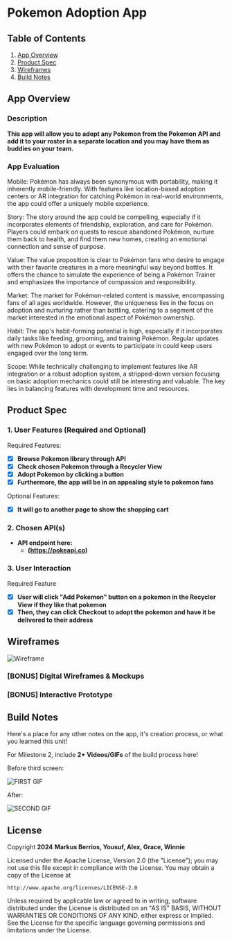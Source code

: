 # **Pokemon Adoption App**

## Table of Contents

1. [App Overview](#App-Overview)
2. [Product Spec](#Product-Spec)
3. [Wireframes](#Wireframes)
4. [Build Notes](#Build-Notes)

## App Overview

### Description 

**This app will allow you to adopt any Pokemon from the Pokemon API and add it to your roster in a separate location and you may have them as buddies on your team.**

### App Evaluation

Mobile: Pokémon has always been synonymous with portability, making it inherently mobile-friendly. With features like location-based adoption centers or AR integration for catching Pokémon in real-world environments, the app could offer a uniquely mobile experience.

Story: The story around the app could be compelling, especially if it incorporates elements of friendship, exploration, and care for Pokémon. Players could embark on quests to rescue abandoned Pokémon, nurture them back to health, and find them new homes, creating an emotional connection and sense of purpose.

Value: The value proposition is clear to Pokémon fans who desire to engage with their favorite creatures in a more meaningful way beyond battles. It offers the chance to simulate the experience of being a Pokémon Trainer and emphasizes the importance of compassion and responsibility.

Market: The market for Pokémon-related content is massive, encompassing fans of all ages worldwide. However, the uniqueness lies in the focus on adoption and nurturing rather than battling, catering to a segment of the market interested in the emotional aspect of Pokémon ownership.

Habit: The app's habit-forming potential is high, especially if it incorporates daily tasks like feeding, grooming, and training Pokémon. Regular updates with new Pokémon to adopt or events to participate in could keep users engaged over the long term.

Scope: While technically challenging to implement features like AR integration or a robust adoption system, a stripped-down version focusing on basic adoption mechanics could still be interesting and valuable. The key lies in balancing features with development time and resources.


## Product Spec

### 1. User Features (Required and Optional)

Required Features:

- [x] **Browse Pokemon library through API**
- [x] **Check chosen Pokemon through a Recycler View**
- [x] **Adopt Pokemon by clicking a button**
- [x] **Furthermore, the app will be in an appealing style to pokemon fans**

Optional Features:

- [x] **It will go to another page to show the shopping cart**


### 2. Chosen API(s)

- **API endpoint here:**
  - **(https://pokeapi.co)**


### 3. User Interaction

Required Feature

- [x] **User will click "Add Pokemon" button on a pokemon in the Recycler View if they like that pokemon**
- [x] **Then, they can click Checkout to adopt the pokemon and have it be delivered to their address**

## Wireframes

<!-- Add picture of your hand sketched wireframes in this section -->
![Wireframe](https://github.com/Grace-Shao/And101FinalProject/assets/113226931/dd8c5027-6ec2-4d80-9843-6dfeccb94b86)


### [BONUS] Digital Wireframes & Mockups

### [BONUS] Interactive Prototype

## Build Notes

Here's a place for any other notes on the app, it's creation 
process, or what you learned this unit!  

For Milestone 2, include **2+ Videos/GIFs** of the build process here!

Before third screen:

<img src='https://i.imgur.com/SaWqXCl.mp4' title='Gif1' width='' alt='FIRST GIF' />

After:

<img src='https://i.imgur.com/p8qUTkS.gif' title='Gif2' width='' alt='SECOND GIF' />

## License

Copyright **2024** **Markus Berrios, Yousuf, Alex, Grace, Winnie**

Licensed under the Apache License, Version 2.0 (the "License");
you may not use this file except in compliance with the License.
You may obtain a copy of the License at

    http://www.apache.org/licenses/LICENSE-2.0

Unless required by applicable law or agreed to in writing, software
distributed under the License is distributed on an "AS IS" BASIS,
WITHOUT WARRANTIES OR CONDITIONS OF ANY KIND, either express or implied.
See the License for the specific language governing permissions and
limitations under the License.

